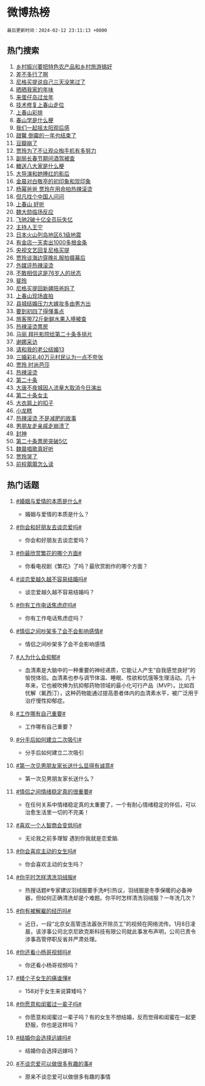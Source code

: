 # 微博热榜

`最后更新时间：2024-02-12 23:11:13 +0800`

## 热门搜索

1. [乡村振兴要把特色农产品和乡村旅游搞好](https://m.weibo.cn/search?containerid=100103type%3D1%26t%3D10%26q%3D%23%E4%B9%A1%E6%9D%91%E6%8C%AF%E5%85%B4%E8%A6%81%E6%8A%8A%E7%89%B9%E8%89%B2%E5%86%9C%E4%BA%A7%E5%93%81%E5%92%8C%E4%B9%A1%E6%9D%91%E6%97%85%E6%B8%B8%E6%90%9E%E5%A5%BD%23&stream_entry_id=51&isnewpage=1&extparam=seat%3D1%26pos%3D0%26dgr%3D0%26filter_type%3Drealtimehot%26c_type%3D51%26stream_entry_id%3D51%26cate%3D10103%26q%3D%2523%25E4%25B9%25A1%25E6%259D%2591%25E6%258C%25AF%25E5%2585%25B4%25E8%25A6%2581%25E6%258A%258A%25E7%2589%25B9%25E8%2589%25B2%25E5%2586%259C%25E4%25BA%25A7%25E5%2593%2581%25E5%2592%258C%25E4%25B9%25A1%25E6%259D%2591%25E6%2597%2585%25E6%25B8%25B8%25E6%2590%259E%25E5%25A5%25BD%2523%26display_time%3D1707750672%26pre_seqid%3D17077506723480553733)
1. [差不多行了啊](https://m.weibo.cn/search?containerid=100103type%3D1%26t%3D10%26q%3D%E5%B7%AE%E4%B8%8D%E5%A4%9A%E8%A1%8C%E4%BA%86%E5%95%8A&stream_entry_id=31&isnewpage=1&extparam=seat%3D1%26band_rank%3D1%26filter_type%3Drealtimehot%26c_type%3D31%26realpos%3D1%26cate%3D5001%26lcate%3D5001%26flag%3D1%26dgr%3D0%26q%3D%25E5%25B7%25AE%25E4%25B8%258D%25E5%25A4%259A%25E8%25A1%258C%25E4%25BA%2586%25E5%2595%258A%26stream_entry_id%3D31%26pos%3D0%26display_time%3D1707750672%26pre_seqid%3D17077506723480553733)
1. [尼格买提说自己三天没笑过了](https://m.weibo.cn/search?containerid=100103type%3D1%26t%3D10%26q%3D%23%E5%B0%BC%E6%A0%BC%E4%B9%B0%E6%8F%90%E8%AF%B4%E8%87%AA%E5%B7%B1%E4%B8%89%E5%A4%A9%E6%B2%A1%E7%AC%91%E8%BF%87%E4%BA%86%23&stream_entry_id=31&isnewpage=1&extparam=seat%3D1%26band_rank%3D2%26filter_type%3Drealtimehot%26c_type%3D31%26realpos%3D2%26cate%3D5001%26lcate%3D5001%26flag%3D2%26dgr%3D0%26q%3D%2523%25E5%25B0%25BC%25E6%25A0%25BC%25E4%25B9%25B0%25E6%258F%2590%25E8%25AF%25B4%25E8%2587%25AA%25E5%25B7%25B1%25E4%25B8%2589%25E5%25A4%25A9%25E6%25B2%25A1%25E7%25AC%2591%25E8%25BF%2587%25E4%25BA%2586%2523%26stream_entry_id%3D31%26pos%3D1%26display_time%3D1707750672%26pre_seqid%3D17077506723480553733)
1. [晒晒我家的年味](https://m.weibo.cn/search?containerid=100103type%3D1%26t%3D10%26q%3D%23%E6%99%92%E6%99%92%E6%88%91%E5%AE%B6%E7%9A%84%E5%B9%B4%E5%91%B3%23&stream_entry_id=31&isnewpage=1&extparam=seat%3D1%26band_rank%3D3%26filter_type%3Drealtimehot%26c_type%3D31%26realpos%3D3%26cate%3D5001%26lcate%3D5001%26flag%3D0%26dgr%3D0%26q%3D%2523%25E6%2599%2592%25E6%2599%2592%25E6%2588%2591%25E5%25AE%25B6%25E7%259A%2584%25E5%25B9%25B4%25E5%2591%25B3%2523%26stream_entry_id%3D31%26pos%3D2%26display_time%3D1707750672%26pre_seqid%3D17077506723480553733)
1. [来蛋仔岛过龙年](https://m.weibo.cn/search?containerid=100103type%3D1%26t%3D10%26q%3D%23%E6%9D%A5%E8%9B%8B%E4%BB%94%E5%B2%9B%E8%BF%87%E9%BE%99%E5%B9%B4%23&stream_entry_id=31&isnewpage=1&extparam=seat%3D1%26band_rank%3D4%26lcate%3D5001%26filter_type%3Drealtimehot%26cate%3D5001%26q%3D%2523%25E6%259D%25A5%25E8%259B%258B%25E4%25BB%2594%25E5%25B2%259B%25E8%25BF%2587%25E9%25BE%2599%25E5%25B9%25B4%2523%26dgr%3D0%26pos%3D3%26adid%3D222847%26topic_ad%3D1%26stream_entry_id%3D31%26is_ad_pos%3D1%26c_type%3D31%26display_time%3D1707750672%26pre_seqid%3D17077506723480553733)
1. [技术修复上春山走位](https://m.weibo.cn/search?containerid=100103type%3D1%26t%3D10%26q%3D%E6%8A%80%E6%9C%AF%E4%BF%AE%E5%A4%8D%E4%B8%8A%E6%98%A5%E5%B1%B1%E8%B5%B0%E4%BD%8D&stream_entry_id=31&isnewpage=1&extparam=seat%3D1%26band_rank%3D4%26filter_type%3Drealtimehot%26c_type%3D31%26realpos%3D4%26cate%3D5001%26lcate%3D5001%26flag%3D2%26dgr%3D0%26q%3D%25E6%258A%2580%25E6%259C%25AF%25E4%25BF%25AE%25E5%25A4%258D%25E4%25B8%258A%25E6%2598%25A5%25E5%25B1%25B1%25E8%25B5%25B0%25E4%25BD%258D%26stream_entry_id%3D31%26pos%3D4%26display_time%3D1707750672%26pre_seqid%3D17077506723480553733)
1. [上春山彩排](https://m.weibo.cn/search?containerid=100103type%3D1%26t%3D10%26q%3D%E4%B8%8A%E6%98%A5%E5%B1%B1%E5%BD%A9%E6%8E%92&stream_entry_id=31&isnewpage=1&extparam=seat%3D1%26band_rank%3D5%26filter_type%3Drealtimehot%26c_type%3D31%26realpos%3D5%26cate%3D5001%26lcate%3D5001%26flag%3D1%26dgr%3D0%26q%3D%25E4%25B8%258A%25E6%2598%25A5%25E5%25B1%25B1%25E5%25BD%25A9%25E6%258E%2592%26stream_entry_id%3D31%26pos%3D5%26display_time%3D1707750672%26pre_seqid%3D17077506723480553733)
1. [春山学是什么梗](https://m.weibo.cn/search?containerid=100103type%3D1%26t%3D10%26q%3D%23%E6%98%A5%E5%B1%B1%E5%AD%A6%E6%98%AF%E4%BB%80%E4%B9%88%E6%A2%97%23&stream_entry_id=31&isnewpage=1&extparam=seat%3D1%26band_rank%3D6%26filter_type%3Drealtimehot%26c_type%3D31%26realpos%3D6%26cate%3D5001%26lcate%3D5001%26flag%3D2%26dgr%3D0%26q%3D%2523%25E6%2598%25A5%25E5%25B1%25B1%25E5%25AD%25A6%25E6%2598%25AF%25E4%25BB%2580%25E4%25B9%2588%25E6%25A2%2597%2523%26stream_entry_id%3D31%26pos%3D6%26display_time%3D1707750672%26pre_seqid%3D17077506723480553733)
1. [我们一起摇太阳观后感](https://m.weibo.cn/search?containerid=100103type%3D1%26t%3D10%26q%3D%23%E6%88%91%E4%BB%AC%E4%B8%80%E8%B5%B7%E6%91%87%E5%A4%AA%E9%98%B3%E8%A7%82%E5%90%8E%E6%84%9F%23&stream_entry_id=31&isnewpage=1&extparam=seat%3D1%26band_rank%3D7%26lcate%3D5001%26filter_type%3Drealtimehot%26cate%3D5001%26q%3D%2523%25E6%2588%2591%25E4%25BB%25AC%25E4%25B8%2580%25E8%25B5%25B7%25E6%2591%2587%25E5%25A4%25AA%25E9%2598%25B3%25E8%25A7%2582%25E5%2590%258E%25E6%2584%259F%2523%26dgr%3D0%26pos%3D7%26adid%3D222719%26topic_ad%3D1%26stream_entry_id%3D31%26is_ad_pos%3D1%26c_type%3D31%26display_time%3D1707750672%26pre_seqid%3D17077506723480553733)
1. [甜馨 倒霉的一年也结束了](https://m.weibo.cn/search?containerid=100103type%3D1%26t%3D10%26q%3D%E7%94%9C%E9%A6%A8+%E5%80%92%E9%9C%89%E7%9A%84%E4%B8%80%E5%B9%B4%E4%B9%9F%E7%BB%93%E6%9D%9F%E4%BA%86&stream_entry_id=31&isnewpage=1&extparam=seat%3D1%26band_rank%3D7%26filter_type%3Drealtimehot%26c_type%3D31%26realpos%3D7%26cate%3D5001%26lcate%3D5001%26flag%3D2%26dgr%3D0%26q%3D%25E7%2594%259C%25E9%25A6%25A8%2520%25E5%2580%2592%25E9%259C%2589%25E7%259A%2584%25E4%25B8%2580%25E5%25B9%25B4%25E4%25B9%259F%25E7%25BB%2593%25E6%259D%259F%25E4%25BA%2586%26stream_entry_id%3D31%26pos%3D8%26display_time%3D1707750672%26pre_seqid%3D17077506723480553733)
1. [豆瓣崩了](https://m.weibo.cn/search?containerid=100103type%3D1%26t%3D10%26q%3D%E8%B1%86%E7%93%A3%E5%B4%A9%E4%BA%86&stream_entry_id=31&isnewpage=1&extparam=seat%3D1%26band_rank%3D8%26filter_type%3Drealtimehot%26c_type%3D31%26realpos%3D8%26cate%3D5001%26lcate%3D5001%26flag%3D1%26dgr%3D0%26q%3D%25E8%25B1%2586%25E7%2593%25A3%25E5%25B4%25A9%25E4%25BA%2586%26stream_entry_id%3D31%26pos%3D9%26display_time%3D1707750672%26pre_seqid%3D17077506723480553733)
1. [贾玲为了不让观众掏手机有多努力](https://m.weibo.cn/search?containerid=100103type%3D1%26t%3D10%26q%3D%23%E8%B4%BE%E7%8E%B2%E4%B8%BA%E4%BA%86%E4%B8%8D%E8%AE%A9%E8%A7%82%E4%BC%97%E6%8E%8F%E6%89%8B%E6%9C%BA%E6%9C%89%E5%A4%9A%E5%8A%AA%E5%8A%9B%23&stream_entry_id=31&isnewpage=1&extparam=seat%3D1%26band_rank%3D9%26filter_type%3Drealtimehot%26c_type%3D31%26realpos%3D9%26cate%3D5001%26lcate%3D5001%26flag%3D2%26dgr%3D0%26q%3D%2523%25E8%25B4%25BE%25E7%258E%25B2%25E4%25B8%25BA%25E4%25BA%2586%25E4%25B8%258D%25E8%25AE%25A9%25E8%25A7%2582%25E4%25BC%2597%25E6%258E%258F%25E6%2589%258B%25E6%259C%25BA%25E6%259C%2589%25E5%25A4%259A%25E5%258A%25AA%25E5%258A%259B%2523%26stream_entry_id%3D31%26pos%3D10%26display_time%3D1707750672%26pre_seqid%3D17077506723480553733)
1. [副局长春节期间酒驾被查](https://m.weibo.cn/search?containerid=100103type%3D1%26t%3D10%26q%3D%23%E5%89%AF%E5%B1%80%E9%95%BF%E6%98%A5%E8%8A%82%E6%9C%9F%E9%97%B4%E9%85%92%E9%A9%BE%E8%A2%AB%E6%9F%A5%23&stream_entry_id=31&isnewpage=1&extparam=seat%3D1%26band_rank%3D10%26filter_type%3Drealtimehot%26c_type%3D31%26realpos%3D10%26cate%3D5001%26lcate%3D5001%26flag%3D0%26dgr%3D0%26q%3D%2523%25E5%2589%25AF%25E5%25B1%2580%25E9%2595%25BF%25E6%2598%25A5%25E8%258A%2582%25E6%259C%259F%25E9%2597%25B4%25E9%2585%2592%25E9%25A9%25BE%25E8%25A2%25AB%25E6%259F%25A5%2523%26stream_entry_id%3D31%26pos%3D11%26display_time%3D1707750672%26pre_seqid%3D17077506723480553733)
1. [糖送八大家是什么梗](https://m.weibo.cn/search?containerid=100103type%3D1%26t%3D10%26q%3D%E7%B3%96%E9%80%81%E5%85%AB%E5%A4%A7%E5%AE%B6%E6%98%AF%E4%BB%80%E4%B9%88%E6%A2%97&stream_entry_id=31&isnewpage=1&extparam=seat%3D1%26band_rank%3D11%26filter_type%3Drealtimehot%26c_type%3D31%26realpos%3D11%26cate%3D5001%26lcate%3D5001%26flag%3D1%26dgr%3D0%26q%3D%25E7%25B3%2596%25E9%2580%2581%25E5%2585%25AB%25E5%25A4%25A7%25E5%25AE%25B6%25E6%2598%25AF%25E4%25BB%2580%25E4%25B9%2588%25E6%25A2%2597%26stream_entry_id%3D31%26pos%3D12%26display_time%3D1707750672%26pre_seqid%3D17077506723480553733)
1. [大导演和她捧红的影后](https://m.weibo.cn/search?containerid=100103type%3D1%26t%3D10%26q%3D%23%E5%A4%A7%E5%AF%BC%E6%BC%94%E5%92%8C%E5%A5%B9%E6%8D%A7%E7%BA%A2%E7%9A%84%E5%BD%B1%E5%90%8E%23&stream_entry_id=31&isnewpage=1&extparam=seat%3D1%26band_rank%3D12%26filter_type%3Drealtimehot%26c_type%3D31%26realpos%3D12%26cate%3D5001%26lcate%3D5001%26flag%3D0%26dgr%3D0%26q%3D%2523%25E5%25A4%25A7%25E5%25AF%25BC%25E6%25BC%2594%25E5%2592%258C%25E5%25A5%25B9%25E6%258D%25A7%25E7%25BA%25A2%25E7%259A%2584%25E5%25BD%25B1%25E5%2590%258E%2523%26stream_entry_id%3D31%26pos%3D13%26display_time%3D1707750672%26pre_seqid%3D17077506723480553733)
1. [金晨对白敬亭的初印象和现印象](https://m.weibo.cn/search?containerid=100103type%3D1%26t%3D10%26q%3D%23%E9%87%91%E6%99%A8%E5%AF%B9%E7%99%BD%E6%95%AC%E4%BA%AD%E7%9A%84%E5%88%9D%E5%8D%B0%E8%B1%A1%E5%92%8C%E7%8E%B0%E5%8D%B0%E8%B1%A1%23&stream_entry_id=31&isnewpage=1&extparam=seat%3D1%26band_rank%3D13%26filter_type%3Drealtimehot%26c_type%3D31%26realpos%3D13%26cate%3D5001%26lcate%3D5001%26flag%3D0%26dgr%3D0%26q%3D%2523%25E9%2587%2591%25E6%2599%25A8%25E5%25AF%25B9%25E7%2599%25BD%25E6%2595%25AC%25E4%25BA%25AD%25E7%259A%2584%25E5%2588%259D%25E5%258D%25B0%25E8%25B1%25A1%25E5%2592%258C%25E7%258E%25B0%25E5%258D%25B0%25E8%25B1%25A1%2523%26stream_entry_id%3D31%26pos%3D14%26display_time%3D1707750672%26pre_seqid%3D17077506723480553733)
1. [杨幂爸爸 贾玲在用命拍热辣滚烫](https://m.weibo.cn/search?containerid=100103type%3D1%26t%3D10%26q%3D%E6%9D%A8%E5%B9%82%E7%88%B8%E7%88%B8+%E8%B4%BE%E7%8E%B2%E5%9C%A8%E7%94%A8%E5%91%BD%E6%8B%8D%E7%83%AD%E8%BE%A3%E6%BB%9A%E7%83%AB&stream_entry_id=31&isnewpage=1&extparam=seat%3D1%26band_rank%3D14%26filter_type%3Drealtimehot%26c_type%3D31%26realpos%3D14%26cate%3D5001%26lcate%3D5001%26flag%3D0%26dgr%3D0%26q%3D%25E6%259D%25A8%25E5%25B9%2582%25E7%2588%25B8%25E7%2588%25B8%2520%25E8%25B4%25BE%25E7%258E%25B2%25E5%259C%25A8%25E7%2594%25A8%25E5%2591%25BD%25E6%258B%258D%25E7%2583%25AD%25E8%25BE%25A3%25E6%25BB%259A%25E7%2583%25AB%26stream_entry_id%3D31%26pos%3D15%26display_time%3D1707750672%26pre_seqid%3D17077506723480553733)
1. [但凡找个中国人问问](https://m.weibo.cn/search?containerid=100103type%3D1%26t%3D10%26q%3D%E4%BD%86%E5%87%A1%E6%89%BE%E4%B8%AA%E4%B8%AD%E5%9B%BD%E4%BA%BA%E9%97%AE%E9%97%AE&stream_entry_id=31&isnewpage=1&extparam=seat%3D1%26band_rank%3D15%26filter_type%3Drealtimehot%26c_type%3D31%26realpos%3D15%26cate%3D5001%26lcate%3D5001%26flag%3D1%26dgr%3D0%26q%3D%25E4%25BD%2586%25E5%2587%25A1%25E6%2589%25BE%25E4%25B8%25AA%25E4%25B8%25AD%25E5%259B%25BD%25E4%25BA%25BA%25E9%2597%25AE%25E9%2597%25AE%26stream_entry_id%3D31%26pos%3D16%26display_time%3D1707750672%26pre_seqid%3D17077506723480553733)
1. [上春山 好听](https://m.weibo.cn/search?containerid=100103type%3D1%26t%3D10%26q%3D%E4%B8%8A%E6%98%A5%E5%B1%B1+%E5%A5%BD%E5%90%AC&stream_entry_id=31&isnewpage=1&extparam=seat%3D1%26band_rank%3D16%26filter_type%3Drealtimehot%26c_type%3D31%26realpos%3D16%26cate%3D5001%26lcate%3D5001%26flag%3D1%26dgr%3D0%26q%3D%25E4%25B8%258A%25E6%2598%25A5%25E5%25B1%25B1%2520%25E5%25A5%25BD%25E5%2590%25AC%26stream_entry_id%3D31%26pos%3D17%26display_time%3D1707750672%26pre_seqid%3D17077506723480553733)
1. [魏大勋临场反应](https://m.weibo.cn/search?containerid=100103type%3D1%26t%3D10%26q%3D%23%E9%AD%8F%E5%A4%A7%E5%8B%8B%E4%B8%B4%E5%9C%BA%E5%8F%8D%E5%BA%94%23&stream_entry_id=31&isnewpage=1&extparam=seat%3D1%26band_rank%3D17%26filter_type%3Drealtimehot%26c_type%3D31%26realpos%3D17%26cate%3D5001%26lcate%3D5001%26flag%3D0%26dgr%3D0%26q%3D%2523%25E9%25AD%258F%25E5%25A4%25A7%25E5%258B%258B%25E4%25B8%25B4%25E5%259C%25BA%25E5%258F%258D%25E5%25BA%2594%2523%26stream_entry_id%3D31%26pos%3D18%26display_time%3D1707750672%26pre_seqid%3D17077506723480553733)
1. [飞驰2破十亿全员玩失忆](https://m.weibo.cn/search?containerid=100103type%3D1%26t%3D10%26q%3D%23%E9%A3%9E%E9%A9%B02%E7%A0%B4%E5%8D%81%E4%BA%BF%E5%85%A8%E5%91%98%E7%8E%A9%E5%A4%B1%E5%BF%86%23&stream_entry_id=31&isnewpage=1&extparam=seat%3D1%26band_rank%3D18%26filter_type%3Drealtimehot%26c_type%3D31%26realpos%3D18%26cate%3D5001%26lcate%3D5001%26flag%3D0%26dgr%3D0%26q%3D%2523%25E9%25A3%259E%25E9%25A9%25B02%25E7%25A0%25B4%25E5%258D%2581%25E4%25BA%25BF%25E5%2585%25A8%25E5%2591%2598%25E7%258E%25A9%25E5%25A4%25B1%25E5%25BF%2586%2523%26stream_entry_id%3D31%26pos%3D19%26display_time%3D1707750672%26pre_seqid%3D17077506723480553733)
1. [主持人王宁](https://m.weibo.cn/search?containerid=100103type%3D1%26t%3D10%26q%3D%23%E4%B8%BB%E6%8C%81%E4%BA%BA%E7%8E%8B%E5%AE%81%23&stream_entry_id=31&isnewpage=1&extparam=seat%3D1%26band_rank%3D19%26filter_type%3Drealtimehot%26c_type%3D31%26realpos%3D19%26cate%3D5001%26lcate%3D5001%26flag%3D0%26dgr%3D0%26q%3D%2523%25E4%25B8%25BB%25E6%258C%2581%25E4%25BA%25BA%25E7%258E%258B%25E5%25AE%2581%2523%26stream_entry_id%3D31%26pos%3D20%26display_time%3D1707750672%26pre_seqid%3D17077506723480553733)
1. [日本火山列岛地区6.1级地震](https://m.weibo.cn/search?containerid=100103type%3D1%26t%3D10%26q%3D%23%E6%97%A5%E6%9C%AC%E7%81%AB%E5%B1%B1%E5%88%97%E5%B2%9B%E5%9C%B0%E5%8C%BA6.1%E7%BA%A7%E5%9C%B0%E9%9C%87%23&stream_entry_id=31&isnewpage=1&extparam=seat%3D1%26band_rank%3D20%26filter_type%3Drealtimehot%26c_type%3D31%26realpos%3D20%26cate%3D5001%26lcate%3D5001%26flag%3D0%26dgr%3D0%26q%3D%2523%25E6%2597%25A5%25E6%259C%25AC%25E7%2581%25AB%25E5%25B1%25B1%25E5%2588%2597%25E5%25B2%259B%25E5%259C%25B0%25E5%258C%25BA6.1%25E7%25BA%25A7%25E5%259C%25B0%25E9%259C%2587%2523%26stream_entry_id%3D31%26pos%3D21%26display_time%3D1707750672%26pre_seqid%3D17077506723480553733)
1. [有金店一天卖出1000多根金条](https://m.weibo.cn/search?containerid=100103type%3D1%26t%3D10%26q%3D%23%E6%9C%89%E9%87%91%E5%BA%97%E4%B8%80%E5%A4%A9%E5%8D%96%E5%87%BA1000%E5%A4%9A%E6%A0%B9%E9%87%91%E6%9D%A1%23&stream_entry_id=31&isnewpage=1&extparam=seat%3D1%26band_rank%3D21%26filter_type%3Drealtimehot%26c_type%3D31%26realpos%3D21%26cate%3D5001%26lcate%3D5001%26flag%3D1%26dgr%3D0%26q%3D%2523%25E6%259C%2589%25E9%2587%2591%25E5%25BA%2597%25E4%25B8%2580%25E5%25A4%25A9%25E5%258D%2596%25E5%2587%25BA1000%25E5%25A4%259A%25E6%25A0%25B9%25E9%2587%2591%25E6%259D%25A1%2523%26stream_entry_id%3D31%26pos%3D22%26display_time%3D1707750672%26pre_seqid%3D17077506723480553733)
1. [央视文艺回复尼格买提](https://m.weibo.cn/search?containerid=100103type%3D1%26t%3D10%26q%3D%23%E5%A4%AE%E8%A7%86%E6%96%87%E8%89%BA%E5%9B%9E%E5%A4%8D%E5%B0%BC%E6%A0%BC%E4%B9%B0%E6%8F%90%23&stream_entry_id=31&isnewpage=1&extparam=seat%3D1%26band_rank%3D22%26filter_type%3Drealtimehot%26c_type%3D31%26realpos%3D22%26cate%3D5001%26lcate%3D5001%26flag%3D0%26dgr%3D0%26q%3D%2523%25E5%25A4%25AE%25E8%25A7%2586%25E6%2596%2587%25E8%2589%25BA%25E5%259B%259E%25E5%25A4%258D%25E5%25B0%25BC%25E6%25A0%25BC%25E4%25B9%25B0%25E6%258F%2590%2523%26stream_entry_id%3D31%26pos%3D23%26display_time%3D1707750672%26pre_seqid%3D17077506723480553733)
1. [贾玲谈海边穿晚礼服拍摄幕后](https://m.weibo.cn/search?containerid=100103type%3D1%26t%3D10%26q%3D%23%E8%B4%BE%E7%8E%B2%E8%B0%88%E6%B5%B7%E8%BE%B9%E7%A9%BF%E6%99%9A%E7%A4%BC%E6%9C%8D%E6%8B%8D%E6%91%84%E5%B9%95%E5%90%8E%23&stream_entry_id=31&isnewpage=1&extparam=seat%3D1%26band_rank%3D23%26filter_type%3Drealtimehot%26c_type%3D31%26realpos%3D23%26cate%3D5001%26lcate%3D5001%26flag%3D1%26dgr%3D0%26q%3D%2523%25E8%25B4%25BE%25E7%258E%25B2%25E8%25B0%2588%25E6%25B5%25B7%25E8%25BE%25B9%25E7%25A9%25BF%25E6%2599%259A%25E7%25A4%25BC%25E6%259C%258D%25E6%258B%258D%25E6%2591%2584%25E5%25B9%2595%25E5%2590%258E%2523%26stream_entry_id%3D31%26pos%3D24%26display_time%3D1707750672%26pre_seqid%3D17077506723480553733)
1. [外媒评热辣滚烫](https://m.weibo.cn/search?containerid=100103type%3D1%26t%3D10%26q%3D%23%E5%A4%96%E5%AA%92%E8%AF%84%E7%83%AD%E8%BE%A3%E6%BB%9A%E7%83%AB%23&stream_entry_id=31&isnewpage=1&extparam=seat%3D1%26band_rank%3D24%26filter_type%3Drealtimehot%26c_type%3D31%26realpos%3D24%26cate%3D5001%26lcate%3D5001%26flag%3D0%26dgr%3D0%26q%3D%2523%25E5%25A4%2596%25E5%25AA%2592%25E8%25AF%2584%25E7%2583%25AD%25E8%25BE%25A3%25E6%25BB%259A%25E7%2583%25AB%2523%26stream_entry_id%3D31%26pos%3D25%26display_time%3D1707750672%26pre_seqid%3D17077506723480553733)
1. [不敢相信这是76岁人的状态](https://m.weibo.cn/search?containerid=100103type%3D1%26t%3D10%26q%3D%23%E4%B8%8D%E6%95%A2%E7%9B%B8%E4%BF%A1%E8%BF%99%E6%98%AF76%E5%B2%81%E4%BA%BA%E7%9A%84%E7%8A%B6%E6%80%81%23&stream_entry_id=31&isnewpage=1&extparam=seat%3D1%26band_rank%3D25%26filter_type%3Drealtimehot%26c_type%3D31%26realpos%3D25%26cate%3D5001%26lcate%3D5001%26flag%3D0%26dgr%3D0%26q%3D%2523%25E4%25B8%258D%25E6%2595%25A2%25E7%259B%25B8%25E4%25BF%25A1%25E8%25BF%2599%25E6%2598%25AF76%25E5%25B2%2581%25E4%25BA%25BA%25E7%259A%2584%25E7%258A%25B6%25E6%2580%2581%2523%26stream_entry_id%3D31%26pos%3D26%26display_time%3D1707750672%26pre_seqid%3D17077506723480553733)
1. [斐玲](https://m.weibo.cn/search?containerid=100103type%3D1%26t%3D10%26q%3D%E6%96%90%E7%8E%B2&stream_entry_id=31&isnewpage=1&extparam=seat%3D1%26band_rank%3D26%26filter_type%3Drealtimehot%26c_type%3D31%26realpos%3D26%26cate%3D5001%26lcate%3D5001%26flag%3D1%26dgr%3D0%26q%3D%25E6%2596%2590%25E7%258E%25B2%26stream_entry_id%3D31%26pos%3D27%26display_time%3D1707750672%26pre_seqid%3D17077506723480553733)
1. [尼格买提回新疆陪爸妈了](https://m.weibo.cn/search?containerid=100103type%3D1%26t%3D10%26q%3D%23%E5%B0%BC%E6%A0%BC%E4%B9%B0%E6%8F%90%E5%9B%9E%E6%96%B0%E7%96%86%E9%99%AA%E7%88%B8%E5%A6%88%E4%BA%86%23&stream_entry_id=31&isnewpage=1&extparam=seat%3D1%26band_rank%3D27%26filter_type%3Drealtimehot%26c_type%3D31%26realpos%3D27%26cate%3D5001%26lcate%3D5001%26flag%3D0%26dgr%3D0%26q%3D%2523%25E5%25B0%25BC%25E6%25A0%25BC%25E4%25B9%25B0%25E6%258F%2590%25E5%259B%259E%25E6%2596%25B0%25E7%2596%2586%25E9%2599%25AA%25E7%2588%25B8%25E5%25A6%2588%25E4%25BA%2586%2523%26stream_entry_id%3D31%26pos%3D28%26display_time%3D1707750672%26pre_seqid%3D17077506723480553733)
1. [上春山现场直拍](https://m.weibo.cn/search?containerid=100103type%3D1%26t%3D10%26q%3D%23%E4%B8%8A%E6%98%A5%E5%B1%B1%E7%8E%B0%E5%9C%BA%E7%9B%B4%E6%8B%8D%23&stream_entry_id=31&isnewpage=1&extparam=seat%3D1%26band_rank%3D28%26filter_type%3Drealtimehot%26c_type%3D31%26realpos%3D28%26cate%3D5001%26lcate%3D5001%26flag%3D1%26dgr%3D0%26q%3D%2523%25E4%25B8%258A%25E6%2598%25A5%25E5%25B1%25B1%25E7%258E%25B0%25E5%259C%25BA%25E7%259B%25B4%25E6%258B%258D%2523%26stream_entry_id%3D31%26pos%3D29%26display_time%3D1707750672%26pre_seqid%3D17077506723480553733)
1. [县城结婚压力大嫁妆多由男方出](https://m.weibo.cn/search?containerid=100103type%3D1%26t%3D10%26q%3D%23%E5%8E%BF%E5%9F%8E%E7%BB%93%E5%A9%9A%E5%8E%8B%E5%8A%9B%E5%A4%A7%E5%AB%81%E5%A6%86%E5%A4%9A%E7%94%B1%E7%94%B7%E6%96%B9%E5%87%BA%23&stream_entry_id=31&isnewpage=1&extparam=seat%3D1%26band_rank%3D29%26filter_type%3Drealtimehot%26c_type%3D31%26realpos%3D29%26cate%3D5001%26lcate%3D5001%26flag%3D0%26dgr%3D0%26q%3D%2523%25E5%258E%25BF%25E5%259F%258E%25E7%25BB%2593%25E5%25A9%259A%25E5%258E%258B%25E5%258A%259B%25E5%25A4%25A7%25E5%25AB%2581%25E5%25A6%2586%25E5%25A4%259A%25E7%2594%25B1%25E7%2594%25B7%25E6%2596%25B9%25E5%2587%25BA%2523%26stream_entry_id%3D31%26pos%3D30%26display_time%3D1707750672%26pre_seqid%3D17077506723480553733)
1. [要到初四了得懂事点](https://m.weibo.cn/search?containerid=100103type%3D1%26t%3D10%26q%3D%E8%A6%81%E5%88%B0%E5%88%9D%E5%9B%9B%E4%BA%86%E5%BE%97%E6%87%82%E4%BA%8B%E7%82%B9&stream_entry_id=31&isnewpage=1&extparam=seat%3D1%26band_rank%3D30%26filter_type%3Drealtimehot%26c_type%3D31%26realpos%3D30%26cate%3D5001%26lcate%3D5001%26flag%3D0%26dgr%3D0%26q%3D%25E8%25A6%2581%25E5%2588%25B0%25E5%2588%259D%25E5%259B%259B%25E4%25BA%2586%25E5%25BE%2597%25E6%2587%2582%25E4%25BA%258B%25E7%2582%25B9%26stream_entry_id%3D31%26pos%3D31%26display_time%3D1707750672%26pre_seqid%3D17077506723480553733)
1. [旅客带72斤新鲜水果入境被查](https://m.weibo.cn/search?containerid=100103type%3D1%26t%3D10%26q%3D%23%E6%97%85%E5%AE%A2%E5%B8%A672%E6%96%A4%E6%96%B0%E9%B2%9C%E6%B0%B4%E6%9E%9C%E5%85%A5%E5%A2%83%E8%A2%AB%E6%9F%A5%23&stream_entry_id=31&isnewpage=1&extparam=seat%3D1%26band_rank%3D31%26filter_type%3Drealtimehot%26c_type%3D31%26realpos%3D31%26cate%3D5001%26lcate%3D5001%26flag%3D1%26dgr%3D0%26q%3D%2523%25E6%2597%2585%25E5%25AE%25A2%25E5%25B8%25A672%25E6%2596%25A4%25E6%2596%25B0%25E9%25B2%259C%25E6%25B0%25B4%25E6%259E%259C%25E5%2585%25A5%25E5%25A2%2583%25E8%25A2%25AB%25E6%259F%25A5%2523%26stream_entry_id%3D31%26pos%3D32%26display_time%3D1707750672%26pre_seqid%3D17077506723480553733)
1. [热辣滚烫票房](https://m.weibo.cn/search?containerid=100103type%3D1%26t%3D10%26q%3D%E7%83%AD%E8%BE%A3%E6%BB%9A%E7%83%AB%E7%A5%A8%E6%88%BF&stream_entry_id=31&isnewpage=1&extparam=seat%3D1%26band_rank%3D32%26filter_type%3Drealtimehot%26c_type%3D31%26realpos%3D32%26cate%3D5001%26lcate%3D5001%26flag%3D1%26dgr%3D0%26q%3D%25E7%2583%25AD%25E8%25BE%25A3%25E6%25BB%259A%25E7%2583%25AB%25E7%25A5%25A8%25E6%2588%25BF%26stream_entry_id%3D31%26pos%3D33%26display_time%3D1707750672%26pre_seqid%3D17077506723480553733)
1. [马丽 拜托影院给第二十条多排片](https://m.weibo.cn/search?containerid=100103type%3D1%26t%3D10%26q%3D%E9%A9%AC%E4%B8%BD+%E6%8B%9C%E6%89%98%E5%BD%B1%E9%99%A2%E7%BB%99%E7%AC%AC%E4%BA%8C%E5%8D%81%E6%9D%A1%E5%A4%9A%E6%8E%92%E7%89%87&stream_entry_id=31&isnewpage=1&extparam=seat%3D1%26band_rank%3D33%26filter_type%3Drealtimehot%26c_type%3D31%26realpos%3D33%26cate%3D5001%26lcate%3D5001%26flag%3D0%26dgr%3D0%26q%3D%25E9%25A9%25AC%25E4%25B8%25BD%2520%25E6%258B%259C%25E6%2589%2598%25E5%25BD%25B1%25E9%2599%25A2%25E7%25BB%2599%25E7%25AC%25AC%25E4%25BA%258C%25E5%258D%2581%25E6%259D%25A1%25E5%25A4%259A%25E6%258E%2592%25E7%2589%2587%26stream_entry_id%3D31%26pos%3D34%26display_time%3D1707750672%26pre_seqid%3D17077506723480553733)
1. [谢娜采访](https://m.weibo.cn/search?containerid=100103type%3D1%26t%3D10%26q%3D%E8%B0%A2%E5%A8%9C%E9%87%87%E8%AE%BF&stream_entry_id=31&isnewpage=1&extparam=seat%3D1%26band_rank%3D34%26filter_type%3Drealtimehot%26c_type%3D31%26realpos%3D34%26cate%3D5001%26lcate%3D5001%26flag%3D0%26dgr%3D0%26q%3D%25E8%25B0%25A2%25E5%25A8%259C%25E9%2587%2587%25E8%25AE%25BF%26stream_entry_id%3D31%26pos%3D35%26display_time%3D1707750672%26pre_seqid%3D17077506723480553733)
1. [请和我的老公结婚13](https://m.weibo.cn/search?containerid=100103type%3D1%26t%3D10%26q%3D%E8%AF%B7%E5%92%8C%E6%88%91%E7%9A%84%E8%80%81%E5%85%AC%E7%BB%93%E5%A9%9A13&stream_entry_id=31&isnewpage=1&extparam=seat%3D1%26band_rank%3D35%26filter_type%3Drealtimehot%26c_type%3D31%26realpos%3D35%26cate%3D5001%26lcate%3D5001%26flag%3D1%26dgr%3D0%26q%3D%25E8%25AF%25B7%25E5%2592%258C%25E6%2588%2591%25E7%259A%2584%25E8%2580%2581%25E5%2585%25AC%25E7%25BB%2593%25E5%25A9%259A13%26stream_entry_id%3D31%26pos%3D36%26display_time%3D1707750672%26pre_seqid%3D17077506723480553733)
1. [三婚彩礼40万元村民认为一点不夸张](https://m.weibo.cn/search?containerid=100103type%3D1%26t%3D10%26q%3D%23%E4%B8%89%E5%A9%9A%E5%BD%A9%E7%A4%BC40%E4%B8%87%E5%85%83%E6%9D%91%E6%B0%91%E8%AE%A4%E4%B8%BA%E4%B8%80%E7%82%B9%E4%B8%8D%E5%A4%B8%E5%BC%A0%23&stream_entry_id=31&isnewpage=1&extparam=seat%3D1%26band_rank%3D36%26filter_type%3Drealtimehot%26c_type%3D31%26realpos%3D36%26cate%3D5001%26lcate%3D5001%26flag%3D0%26dgr%3D0%26q%3D%2523%25E4%25B8%2589%25E5%25A9%259A%25E5%25BD%25A9%25E7%25A4%25BC40%25E4%25B8%2587%25E5%2585%2583%25E6%259D%2591%25E6%25B0%2591%25E8%25AE%25A4%25E4%25B8%25BA%25E4%25B8%2580%25E7%2582%25B9%25E4%25B8%258D%25E5%25A4%25B8%25E5%25BC%25A0%2523%26stream_entry_id%3D31%26pos%3D37%26display_time%3D1707750672%26pre_seqid%3D17077506723480553733)
1. [贾玲 时尚芭莎](https://m.weibo.cn/search?containerid=100103type%3D1%26t%3D10%26q%3D%E8%B4%BE%E7%8E%B2+%E6%97%B6%E5%B0%9A%E8%8A%AD%E8%8E%8E&stream_entry_id=31&isnewpage=1&extparam=seat%3D1%26band_rank%3D37%26filter_type%3Drealtimehot%26c_type%3D31%26realpos%3D37%26cate%3D5001%26lcate%3D5001%26flag%3D0%26dgr%3D0%26q%3D%25E8%25B4%25BE%25E7%258E%25B2%2520%25E6%2597%25B6%25E5%25B0%259A%25E8%258A%25AD%25E8%258E%258E%26stream_entry_id%3D31%26pos%3D38%26display_time%3D1707750672%26pre_seqid%3D17077506723480553733)
1. [热辣滚烫](https://m.weibo.cn/search?containerid=100103type%3D1%26t%3D10%26q%3D%E7%83%AD%E8%BE%A3%E6%BB%9A%E7%83%AB&stream_entry_id=31&isnewpage=1&extparam=seat%3D1%26band_rank%3D38%26filter_type%3Drealtimehot%26c_type%3D31%26realpos%3D38%26cate%3D5001%26lcate%3D5001%26flag%3D1%26dgr%3D0%26q%3D%25E7%2583%25AD%25E8%25BE%25A3%25E6%25BB%259A%25E7%2583%25AB%26stream_entry_id%3D31%26pos%3D39%26display_time%3D1707750672%26pre_seqid%3D17077506723480553733)
1. [第二十条](https://m.weibo.cn/search?containerid=100103type%3D1%26t%3D10%26q%3D%E7%AC%AC%E4%BA%8C%E5%8D%81%E6%9D%A1&stream_entry_id=31&isnewpage=1&extparam=seat%3D1%26band_rank%3D39%26filter_type%3Drealtimehot%26c_type%3D31%26realpos%3D39%26cate%3D5001%26lcate%3D5001%26flag%3D1%26dgr%3D0%26q%3D%25E7%25AC%25AC%25E4%25BA%258C%25E5%258D%2581%25E6%259D%25A1%26stream_entry_id%3D31%26pos%3D40%26display_time%3D1707750672%26pre_seqid%3D17077506723480553733)
1. [大唐不夜城因人流量大取消今日演出](https://m.weibo.cn/search?containerid=100103type%3D1%26t%3D10%26q%3D%23%E5%A4%A7%E5%94%90%E4%B8%8D%E5%A4%9C%E5%9F%8E%E5%9B%A0%E4%BA%BA%E6%B5%81%E9%87%8F%E5%A4%A7%E5%8F%96%E6%B6%88%E4%BB%8A%E6%97%A5%E6%BC%94%E5%87%BA%23&stream_entry_id=31&isnewpage=1&extparam=seat%3D1%26band_rank%3D40%26filter_type%3Drealtimehot%26c_type%3D31%26realpos%3D40%26cate%3D5001%26lcate%3D5001%26flag%3D0%26dgr%3D0%26q%3D%2523%25E5%25A4%25A7%25E5%2594%2590%25E4%25B8%258D%25E5%25A4%259C%25E5%259F%258E%25E5%259B%25A0%25E4%25BA%25BA%25E6%25B5%2581%25E9%2587%258F%25E5%25A4%25A7%25E5%258F%2596%25E6%25B6%2588%25E4%25BB%258A%25E6%2597%25A5%25E6%25BC%2594%25E5%2587%25BA%2523%26stream_entry_id%3D31%26pos%3D41%26display_time%3D1707750672%26pre_seqid%3D17077506723480553733)
1. [第二十条女主](https://m.weibo.cn/search?containerid=100103type%3D1%26t%3D10%26q%3D%23%E7%AC%AC%E4%BA%8C%E5%8D%81%E6%9D%A1%E5%A5%B3%E4%B8%BB%23&stream_entry_id=31&isnewpage=1&extparam=seat%3D1%26band_rank%3D41%26filter_type%3Drealtimehot%26c_type%3D31%26realpos%3D41%26cate%3D5001%26lcate%3D5001%26flag%3D0%26dgr%3D0%26q%3D%2523%25E7%25AC%25AC%25E4%25BA%258C%25E5%258D%2581%25E6%259D%25A1%25E5%25A5%25B3%25E4%25B8%25BB%2523%26stream_entry_id%3D31%26pos%3D42%26display_time%3D1707750672%26pre_seqid%3D17077506723480553733)
1. [大衣肩上的扣子](https://m.weibo.cn/search?containerid=100103type%3D1%26t%3D10%26q%3D%E5%A4%A7%E8%A1%A3%E8%82%A9%E4%B8%8A%E7%9A%84%E6%89%A3%E5%AD%90&stream_entry_id=31&isnewpage=1&extparam=seat%3D1%26band_rank%3D42%26filter_type%3Drealtimehot%26c_type%3D31%26realpos%3D42%26cate%3D5001%26lcate%3D5001%26flag%3D1%26dgr%3D0%26q%3D%25E5%25A4%25A7%25E8%25A1%25A3%25E8%2582%25A9%25E4%25B8%258A%25E7%259A%2584%25E6%2589%25A3%25E5%25AD%2590%26stream_entry_id%3D31%26pos%3D43%26display_time%3D1707750672%26pre_seqid%3D17077506723480553733)
1. [小龙糕](https://m.weibo.cn/search?containerid=100103type%3D1%26t%3D10%26q%3D%E5%B0%8F%E9%BE%99%E7%B3%95&stream_entry_id=31&isnewpage=1&extparam=seat%3D1%26band_rank%3D43%26filter_type%3Drealtimehot%26c_type%3D31%26realpos%3D43%26cate%3D5001%26lcate%3D5001%26flag%3D0%26dgr%3D0%26q%3D%25E5%25B0%258F%25E9%25BE%2599%25E7%25B3%2595%26stream_entry_id%3D31%26pos%3D44%26display_time%3D1707750672%26pre_seqid%3D17077506723480553733)
1. [热辣滚烫 不是减肥的故事](https://m.weibo.cn/search?containerid=100103type%3D1%26t%3D10%26q%3D%E7%83%AD%E8%BE%A3%E6%BB%9A%E7%83%AB+%E4%B8%8D%E6%98%AF%E5%87%8F%E8%82%A5%E7%9A%84%E6%95%85%E4%BA%8B&stream_entry_id=31&isnewpage=1&extparam=seat%3D1%26band_rank%3D44%26filter_type%3Drealtimehot%26c_type%3D31%26realpos%3D44%26cate%3D5001%26lcate%3D5001%26flag%3D0%26dgr%3D0%26q%3D%25E7%2583%25AD%25E8%25BE%25A3%25E6%25BB%259A%25E7%2583%25AB%2520%25E4%25B8%258D%25E6%2598%25AF%25E5%2587%258F%25E8%2582%25A5%25E7%259A%2584%25E6%2595%2585%25E4%25BA%258B%26stream_entry_id%3D31%26pos%3D45%26display_time%3D1707750672%26pre_seqid%3D17077506723480553733)
1. [男朋友走亲戚走崩溃了](https://m.weibo.cn/search?containerid=100103type%3D1%26t%3D10%26q%3D%23%E7%94%B7%E6%9C%8B%E5%8F%8B%E8%B5%B0%E4%BA%B2%E6%88%9A%E8%B5%B0%E5%B4%A9%E6%BA%83%E4%BA%86%23&stream_entry_id=31&isnewpage=1&extparam=seat%3D1%26band_rank%3D45%26filter_type%3Drealtimehot%26c_type%3D31%26realpos%3D45%26cate%3D5001%26lcate%3D5001%26flag%3D0%26dgr%3D0%26q%3D%2523%25E7%2594%25B7%25E6%259C%258B%25E5%258F%258B%25E8%25B5%25B0%25E4%25BA%25B2%25E6%2588%259A%25E8%25B5%25B0%25E5%25B4%25A9%25E6%25BA%2583%25E4%25BA%2586%2523%26stream_entry_id%3D31%26pos%3D46%26display_time%3D1707750672%26pre_seqid%3D17077506723480553733)
1. [封神](https://m.weibo.cn/search?containerid=100103type%3D1%26t%3D10%26q%3D%E5%B0%81%E7%A5%9E&stream_entry_id=31&isnewpage=1&extparam=seat%3D1%26band_rank%3D46%26filter_type%3Drealtimehot%26c_type%3D31%26realpos%3D46%26cate%3D5001%26lcate%3D5001%26flag%3D0%26dgr%3D0%26q%3D%25E5%25B0%2581%25E7%25A5%259E%26stream_entry_id%3D31%26pos%3D47%26display_time%3D1707750672%26pre_seqid%3D17077506723480553733)
1. [第二十条票房突破5亿](https://m.weibo.cn/search?containerid=100103type%3D1%26t%3D10%26q%3D%23%E7%AC%AC%E4%BA%8C%E5%8D%81%E6%9D%A1%E7%A5%A8%E6%88%BF%E7%AA%81%E7%A0%B45%E4%BA%BF%23&stream_entry_id=31&isnewpage=1&extparam=seat%3D1%26band_rank%3D47%26filter_type%3Drealtimehot%26c_type%3D31%26realpos%3D47%26cate%3D5001%26lcate%3D5001%26flag%3D1%26dgr%3D0%26q%3D%2523%25E7%25AC%25AC%25E4%25BA%258C%25E5%258D%2581%25E6%259D%25A1%25E7%25A5%25A8%25E6%2588%25BF%25E7%25AA%2581%25E7%25A0%25B45%25E4%25BA%25BF%2523%26stream_entry_id%3D31%26pos%3D48%26display_time%3D1707750672%26pre_seqid%3D17077506723480553733)
1. [魏晨唱歌真好听](https://m.weibo.cn/search?containerid=100103type%3D1%26t%3D10%26q%3D%E9%AD%8F%E6%99%A8%E5%94%B1%E6%AD%8C%E7%9C%9F%E5%A5%BD%E5%90%AC&stream_entry_id=31&isnewpage=1&extparam=seat%3D1%26band_rank%3D48%26filter_type%3Drealtimehot%26c_type%3D31%26realpos%3D48%26cate%3D5001%26lcate%3D5001%26flag%3D1%26dgr%3D0%26q%3D%25E9%25AD%258F%25E6%2599%25A8%25E5%2594%25B1%25E6%25AD%258C%25E7%259C%259F%25E5%25A5%25BD%25E5%2590%25AC%26stream_entry_id%3D31%26pos%3D49%26display_time%3D1707750672%26pre_seqid%3D17077506723480553733)
1. [贾玲哭了](https://m.weibo.cn/search?containerid=100103type%3D1%26t%3D10%26q%3D%23%E8%B4%BE%E7%8E%B2%E5%93%AD%E4%BA%86%23&stream_entry_id=31&isnewpage=1&extparam=seat%3D1%26band_rank%3D49%26filter_type%3Drealtimehot%26c_type%3D31%26realpos%3D49%26cate%3D5001%26lcate%3D5001%26flag%3D0%26dgr%3D0%26q%3D%2523%25E8%25B4%25BE%25E7%258E%25B2%25E5%2593%25AD%25E4%25BA%2586%2523%26stream_entry_id%3D31%26pos%3D50%26display_time%3D1707750672%26pre_seqid%3D17077506723480553733)
1. [前程朤朤怎么读](https://m.weibo.cn/search?containerid=100103type%3D1%26t%3D10%26q%3D%23%E5%89%8D%E7%A8%8B%E6%9C%A4%E6%9C%A4%E6%80%8E%E4%B9%88%E8%AF%BB%23&stream_entry_id=31&isnewpage=1&extparam=seat%3D1%26band_rank%3D50%26filter_type%3Drealtimehot%26c_type%3D31%26realpos%3D50%26cate%3D5001%26lcate%3D5001%26flag%3D1%26dgr%3D0%26q%3D%2523%25E5%2589%258D%25E7%25A8%258B%25E6%259C%25A4%25E6%259C%25A4%25E6%2580%258E%25E4%25B9%2588%25E8%25AF%25BB%2523%26stream_entry_id%3D31%26pos%3D51%26display_time%3D1707750672%26pre_seqid%3D17077506723480553733)

## 热门话题

1. [#婚姻与爱情的本质是什么#](https://m.weibo.cn/search?containerid=231522type%3D1%26t%3D10%26q%3D%23%E5%A9%9A%E5%A7%BB%E4%B8%8E%E7%88%B1%E6%83%85%E7%9A%84%E6%9C%AC%E8%B4%A8%E6%98%AF%E4%BB%80%E4%B9%88%23&stream_entry_id=128&isnewpage=1&extparam=seat%3D1%26c_type%3D128%26dgr%3D0%26cate%3D5004%26unitid%3D1704881162756%26lcate%3D5004%26pos%3D1-0-0%26display_time%3D1707750673%26pre_seqid%3D1707750673201011449219)
    - 婚姻与爱情的本质是什么？

1. [#你会和好朋友去谈恋爱吗#](https://m.weibo.cn/search?containerid=231522type%3D1%26t%3D10%26q%3D%23%E4%BD%A0%E4%BC%9A%E5%92%8C%E5%A5%BD%E6%9C%8B%E5%8F%8B%E5%8E%BB%E8%B0%88%E6%81%8B%E7%88%B1%E5%90%97%23&stream_entry_id=128&isnewpage=1&extparam=seat%3D1%26c_type%3D128%26dgr%3D0%26cate%3D5004%26unitid%3D1704849959446%26lcate%3D5004%26pos%3D1-0-1%26display_time%3D1707750673%26pre_seqid%3D1707750673201011449219)
    - 你会和好朋友去谈恋爱吗？

1. [#你最欣赏繁花的哪个方面#](https://m.weibo.cn/search?containerid=231522type%3D1%26t%3D10%26q%3D%23%E4%BD%A0%E6%9C%80%E6%AC%A3%E8%B5%8F%E7%B9%81%E8%8A%B1%E7%9A%84%E5%93%AA%E4%B8%AA%E6%96%B9%E9%9D%A2%23&stream_entry_id=128&isnewpage=1&extparam=seat%3D1%26c_type%3D128%26dgr%3D0%26cate%3D5004%26unitid%3D1704872158127%26lcate%3D5004%26pos%3D1-0-2%26display_time%3D1707750673%26pre_seqid%3D1707750673201011449219)
    - 你看电视剧《繁花》了吗？最欣赏剧作的哪个方面？

1. [#谈恋爱越久越不容易结婚吗#](https://m.weibo.cn/search?containerid=231522type%3D1%26t%3D10%26q%3D%23%E8%B0%88%E6%81%8B%E7%88%B1%E8%B6%8A%E4%B9%85%E8%B6%8A%E4%B8%8D%E5%AE%B9%E6%98%93%E7%BB%93%E5%A9%9A%E5%90%97%23&stream_entry_id=128&isnewpage=1&extparam=seat%3D1%26c_type%3D128%26dgr%3D0%26cate%3D5004%26unitid%3D1704871559387%26lcate%3D5004%26pos%3D1-0-3%26display_time%3D1707750673%26pre_seqid%3D1707750673201011449219)
    - 谈恋爱越久越不容易结婚吗？

1. [#你有工作电话焦虑症吗#](https://m.weibo.cn/search?containerid=231522type%3D1%26t%3D10%26q%3D%23%E4%BD%A0%E6%9C%89%E5%B7%A5%E4%BD%9C%E7%94%B5%E8%AF%9D%E7%84%A6%E8%99%91%E7%97%87%E5%90%97%23&stream_entry_id=128&isnewpage=1&extparam=seat%3D1%26c_type%3D128%26dgr%3D0%26cate%3D5004%26unitid%3D1704877884678%26lcate%3D5004%26pos%3D1-0-4%26display_time%3D1707750673%26pre_seqid%3D1707750673201011449219)
    - 你有工作电话焦虑症吗？

1. [#情侣之间吵架多了会不会影响感情#](https://m.weibo.cn/search?containerid=231522type%3D1%26t%3D10%26q%3D%23%E6%83%85%E4%BE%A3%E4%B9%8B%E9%97%B4%E5%90%B5%E6%9E%B6%E5%A4%9A%E4%BA%86%E4%BC%9A%E4%B8%8D%E4%BC%9A%E5%BD%B1%E5%93%8D%E6%84%9F%E6%83%85%23&stream_entry_id=128&isnewpage=1&extparam=seat%3D1%26c_type%3D128%26dgr%3D0%26cate%3D5004%26unitid%3D1704792093809%26lcate%3D5004%26pos%3D1-0-5%26display_time%3D1707750673%26pre_seqid%3D1707750673201011449219)
    - 情侣之间吵架多了会不会影响感情

1. [#人为什么会抑郁#](https://m.weibo.cn/search?containerid=231522type%3D1%26t%3D10%26q%3D%23%E4%BA%BA%E4%B8%BA%E4%BB%80%E4%B9%88%E4%BC%9A%E6%8A%91%E9%83%81%23&stream_entry_id=128&isnewpage=1&extparam=seat%3D1%26c_type%3D128%26dgr%3D0%26cate%3D5004%26unitid%3D1704881163792%26lcate%3D5004%26pos%3D1-0-6%26display_time%3D1707750673%26pre_seqid%3D1707750673201011449219)
    - 血清素是大脑中的一种重要的神经递质，它能让人产生“自我感觉良好”的愉悦体验。血清素也参与调节体温、睡眠、性欲和饥饿等生理活动。几十年来，它也被吹捧为抗抑郁药物领域的最小化可行产品（MVP）。比如百忧解（氟西汀），这种药物能通过提高患者体内的血清素水平，被广泛用于治疗慢性抑郁症。

1. [#工作哪有自己重要#](https://m.weibo.cn/search?containerid=231522type%3D1%26t%3D10%26q%3D%23%E5%B7%A5%E4%BD%9C%E5%93%AA%E6%9C%89%E8%87%AA%E5%B7%B1%E9%87%8D%E8%A6%81%23&stream_entry_id=128&isnewpage=1&extparam=seat%3D1%26c_type%3D128%26dgr%3D0%26cate%3D5004%26unitid%3D1704949537973%26lcate%3D5004%26pos%3D1-0-7%26display_time%3D1707750673%26pre_seqid%3D1707750673201011449219)
    - 工作哪有自己重要？

1. [#分手后如何建立二次吸引#](https://m.weibo.cn/search?containerid=231522type%3D1%26t%3D10%26q%3D%23%E5%88%86%E6%89%8B%E5%90%8E%E5%A6%82%E4%BD%95%E5%BB%BA%E7%AB%8B%E4%BA%8C%E6%AC%A1%E5%90%B8%E5%BC%95%23&stream_entry_id=128&isnewpage=1&extparam=seat%3D1%26c_type%3D128%26dgr%3D0%26cate%3D5004%26unitid%3D1704870666886%26lcate%3D5004%26pos%3D1-0-8%26display_time%3D1707750673%26pre_seqid%3D1707750673201011449219)
    - 分手后如何建立二次吸引

1. [#第一次见男朋友家长送什么显得有诚意#](https://m.weibo.cn/search?containerid=231522type%3D1%26t%3D10%26q%3D%23%E7%AC%AC%E4%B8%80%E6%AC%A1%E8%A7%81%E7%94%B7%E6%9C%8B%E5%8F%8B%E5%AE%B6%E9%95%BF%E9%80%81%E4%BB%80%E4%B9%88%E6%98%BE%E5%BE%97%E6%9C%89%E8%AF%9A%E6%84%8F%23&stream_entry_id=128&isnewpage=1&extparam=seat%3D1%26c_type%3D128%26dgr%3D0%26cate%3D5004%26unitid%3D1704946836507%26lcate%3D5004%26pos%3D1-0-9%26display_time%3D1707750673%26pre_seqid%3D1707750673201011449219)
    - 第一次见男朋友家长送什么？

1. [#情侣之间情绪稳定真的很重要#](https://m.weibo.cn/search?containerid=231522type%3D1%26t%3D10%26q%3D%23%E6%83%85%E4%BE%A3%E4%B9%8B%E9%97%B4%E6%83%85%E7%BB%AA%E7%A8%B3%E5%AE%9A%E7%9C%9F%E7%9A%84%E5%BE%88%E9%87%8D%E8%A6%81%23&stream_entry_id=128&isnewpage=1&extparam=seat%3D1%26c_type%3D128%26dgr%3D0%26cate%3D5004%26unitid%3D1704779493657%26lcate%3D5004%26pos%3D1-0-10%26display_time%3D1707750673%26pre_seqid%3D1707750673201011449219)
    - 在任何关系中情绪稳定真的太重要了，一个有耐心情绪稳定的伴侣，可以治愈生活里一切的不完美！

1. [#喜欢一个人智商会变低吗#](https://m.weibo.cn/search?containerid=231522type%3D1%26t%3D10%26q%3D%23%E5%96%9C%E6%AC%A2%E4%B8%80%E4%B8%AA%E4%BA%BA%E6%99%BA%E5%95%86%E4%BC%9A%E5%8F%98%E4%BD%8E%E5%90%97%23&stream_entry_id=128&isnewpage=1&extparam=seat%3D1%26c_type%3D128%26dgr%3D0%26cate%3D5004%26unitid%3D1704783068038%26lcate%3D5004%26pos%3D1-0-11%26display_time%3D1707750673%26pre_seqid%3D1707750673201011449219)
    - 无论我之前多理智  遇到你我就是恋爱脑.

1. [#你会喜欢主动的女生吗#](https://m.weibo.cn/search?containerid=231522type%3D1%26t%3D10%26q%3D%23%E4%BD%A0%E4%BC%9A%E5%96%9C%E6%AC%A2%E4%B8%BB%E5%8A%A8%E7%9A%84%E5%A5%B3%E7%94%9F%E5%90%97%23&stream_entry_id=128&isnewpage=1&extparam=seat%3D1%26c_type%3D128%26dgr%3D0%26cate%3D5004%26unitid%3D1704786077236%26lcate%3D5004%26pos%3D1-0-12%26display_time%3D1707750673%26pre_seqid%3D1707750673201011449219)
    - 你会喜欢主动的女生吗？

1. [#你平时怎样清洗羽绒服#](https://m.weibo.cn/search?containerid=231522type%3D1%26t%3D10%26q%3D%23%E4%BD%A0%E5%B9%B3%E6%97%B6%E6%80%8E%E6%A0%B7%E6%B8%85%E6%B4%97%E7%BE%BD%E7%BB%92%E6%9C%8D%23&stream_entry_id=128&isnewpage=1&extparam=seat%3D1%26c_type%3D128%26dgr%3D0%26cate%3D5004%26unitid%3D1704789081364%26lcate%3D5004%26pos%3D1-0-13%26display_time%3D1707750673%26pre_seqid%3D1707750673201011449219)
    - 热搜话题#专家建议羽绒服要手洗#引热议，羽绒服是冬季保暖的必备神器，但如何正确清洗却是个难题。你平时怎样清洗羽绒服？一年洗几次？

1. [#你有被解雇的经历吗#](https://m.weibo.cn/search?containerid=231522type%3D1%26t%3D10%26q%3D%23%E4%BD%A0%E6%9C%89%E8%A2%AB%E8%A7%A3%E9%9B%87%E7%9A%84%E7%BB%8F%E5%8E%86%E5%90%97%23&stream_entry_id=128&isnewpage=1&extparam=seat%3D1%26c_type%3D128%26dgr%3D0%26cate%3D5004%26unitid%3D1704794482090%26lcate%3D5004%26pos%3D1-0-14%26display_time%3D1707750673%26pre_seqid%3D1707750673201011449219)
    - 近日，一段“北京女高管违法嚣张开除员工”的视频在网络流传。1月8日凌晨，该涉事公司北京尼欧克斯科技有限公司就此事发布声明，公司已责令涉事高管停职反省并严肃处理。

1. [#你还看小杨哥视频吗#](https://m.weibo.cn/search?containerid=231522type%3D1%26t%3D10%26q%3D%23%E4%BD%A0%E8%BF%98%E7%9C%8B%E5%B0%8F%E6%9D%A8%E5%93%A5%E8%A7%86%E9%A2%91%E5%90%97%23&stream_entry_id=128&isnewpage=1&extparam=seat%3D1%26c_type%3D128%26dgr%3D0%26cate%3D5004%26unitid%3D1704797193944%26lcate%3D5004%26pos%3D1-0-15%26display_time%3D1707750673%26pre_seqid%3D1707750673201011449219)
    - 你还看小杨哥视频吗？

1. [#矮个子女生的痛谁懂#](https://m.weibo.cn/search?containerid=231522type%3D1%26t%3D10%26q%3D%23%E7%9F%AE%E4%B8%AA%E5%AD%90%E5%A5%B3%E7%94%9F%E7%9A%84%E7%97%9B%E8%B0%81%E6%87%82%23&stream_entry_id=128&isnewpage=1&extparam=seat%3D1%26c_type%3D128%26dgr%3D0%26cate%3D5004%26unitid%3D1704804675994%26lcate%3D5004%26pos%3D1-0-16%26display_time%3D1707750673%26pre_seqid%3D1707750673201011449219)
    - 158对于女生来说算矮吗？

1. [#你愿意和闺蜜过一辈子吗#](https://m.weibo.cn/search?containerid=231522type%3D1%26t%3D10%26q%3D%23%E4%BD%A0%E6%84%BF%E6%84%8F%E5%92%8C%E9%97%BA%E8%9C%9C%E8%BF%87%E4%B8%80%E8%BE%88%E5%AD%90%E5%90%97%23&stream_entry_id=128&isnewpage=1&extparam=seat%3D1%26c_type%3D128%26dgr%3D0%26cate%3D5004%26unitid%3D1704875757520%26lcate%3D5004%26pos%3D1-0-17%26display_time%3D1707750673%26pre_seqid%3D1707750673201011449219)
    - 你愿意和闺蜜过一辈子吗？有的女生不想结婚，反而觉得和闺蜜在一起更舒服，你也是这样吗？

1. [#结婚你会选择远嫁吗#](https://m.weibo.cn/search?containerid=231522type%3D1%26t%3D10%26q%3D%23%E7%BB%93%E5%A9%9A%E4%BD%A0%E4%BC%9A%E9%80%89%E6%8B%A9%E8%BF%9C%E5%AB%81%E5%90%97%23&stream_entry_id=128&isnewpage=1&extparam=seat%3D1%26c_type%3D128%26dgr%3D0%26cate%3D5004%26unitid%3D1704870361894%26lcate%3D5004%26pos%3D1-0-18%26display_time%3D1707750673%26pre_seqid%3D1707750673201011449219)
    - 结婚你会选择远嫁吗？

1. [#不谈恋爱可以做很多有趣的事#](https://m.weibo.cn/search?containerid=231522type%3D1%26t%3D10%26q%3D%23%E4%B8%8D%E8%B0%88%E6%81%8B%E7%88%B1%E5%8F%AF%E4%BB%A5%E5%81%9A%E5%BE%88%E5%A4%9A%E6%9C%89%E8%B6%A3%E7%9A%84%E4%BA%8B%23&stream_entry_id=128&isnewpage=1&extparam=seat%3D1%26c_type%3D128%26dgr%3D0%26cate%3D5004%26unitid%3D1704865280259%26lcate%3D5004%26pos%3D1-0-19%26display_time%3D1707750673%26pre_seqid%3D1707750673201011449219)
    - 原来不谈恋爱可以做很多有趣的事情

